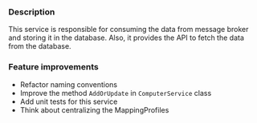 ### Description

This service is responsible for consuming the data from message broker and storing it in the database. Also, it provides
the API to fetch the data from the database.

### Feature improvements

- Refactor naming conventions
- Improve the method `AddOrUpdate` in `ComputerService` class
- Add unit tests for this service
- Think about centralizing the MappingProfiles
